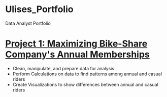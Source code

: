 # Ulises_Portfolio
Data Analyst Portfolio

# [Project 1: Maximizing Bike-Share Company's Annual Memberships](https://github.com/Ulibot99/Files-Code-Visuals/tree/main/Project%201)
* Clean, manipulate, and prepare data for analysis
* Perform Calculations on data to find patterns among annual and casual riders 
* Create Visualizations to show differences between annual and casual riders
